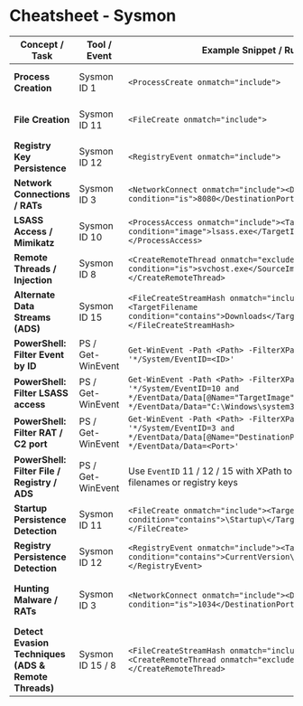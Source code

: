 # Cheatsheet - Sysmon

| Concept / Task                  | Tool / Event | Example Snippet / Rule | Notes |
|---------------------------------|--------------|----------------------|-------|
| **Process Creation**             | Sysmon ID 1  | `<ProcessCreate onmatch="include">` | Monitor full path, command line, parent process |
| **File Creation**                | Sysmon ID 11 | `<FileCreate onmatch="include">` | Useful for Startup, Start Menu, Temp, Downloads |
| **Registry Key Persistence**     | Sysmon ID 12 | `<RegistryEvent onmatch="include">` | CurrentVersion\Run, Group Policy Scripts |
| **Network Connections / RATs**   | Sysmon ID 3  | `<NetworkConnect onmatch="include"><DestinationPort condition="is">8080</DestinationPort></NetworkConnect>` | Exclude safe apps (e.g., OneDrive) to reduce noise |
| **LSASS Access / Mimikatz**      | Sysmon ID 10 | `<ProcessAccess onmatch="include"><TargetImage condition="image">lsass.exe</TargetImage></ProcessAccess>` | Exclude `svchost.exe` to filter normal events |
| **Remote Threads / Injection**   | Sysmon ID 8  | `<CreateRemoteThread onmatch="exclude"><SourceImage condition="is">svchost.exe</SourceImage></CreateRemoteThread>` | Detects DLL injection / reflective PE injection |
| **Alternate Data Streams (ADS)** | Sysmon ID 15 | `<FileCreateStreamHash onmatch="include"><TargetFilename condition="contains">Downloads</TargetFilename></FileCreateStreamHash>` | Hunt malware hiding in Temp / Downloads / .hta / .bat |
| **PowerShell: Filter Event by ID** | PS / Get-WinEvent | `Get-WinEvent -Path <Path> -FilterXPath '*/System/EventID=<ID>'` | Replace `<ID>` with Sysmon EventID |
| **PowerShell: Filter LSASS access** | PS / Get-WinEvent | `Get-WinEvent -Path <Path> -FilterXPath '*/System/EventID=10 and */EventData/Data[@Name="TargetImage"] and */EventData/Data="C:\Windows\system32\lsass.exe"'` | Hunt Mimikatz / credential dumping |
| **PowerShell: Filter RAT / C2 port** | PS / Get-WinEvent | `Get-WinEvent -Path <Path> -FilterXPath '*/System/EventID=3 and */EventData/Data[@Name="DestinationPort"] and */EventData/Data=<Port>'` | Replace `<Port>` with suspicious backconnect port |
| **PowerShell: Filter File / Registry / ADS** | PS / Get-WinEvent | Use `EventID` 11 / 12 / 15 with XPath to search specific filenames or registry keys | Combine with Sysmon config rules for precise hunting |
| **Startup Persistence Detection** | Sysmon ID 11 | `<FileCreate onmatch="include"><TargetFilename condition="contains">\Startup\</TargetFilename></FileCreate>` | Detect malicious executables in Startup folder |
| **Registry Persistence Detection** | Sysmon ID 12 | `<RegistryEvent onmatch="include"><TargetObject condition="contains">CurrentVersion\Run</TargetObject></RegistryEvent>` | Track scripts or binaries added to Run keys |
| **Hunting Malware / RATs** | Sysmon ID 3 | `<NetworkConnect onmatch="include"><DestinationPort condition="is">1034</DestinationPort></NetworkConnect>` | Include known suspicious ports, exclude safe applications |
| **Detect Evasion Techniques (ADS & Remote Threads)** | Sysmon ID 15 / 8 | `<FileCreateStreamHash onmatch="include">...<CreateRemoteThread onmatch="exclude">...</CreateRemoteThread>` | Detect files hidden in NTFS streams & thread injections |


